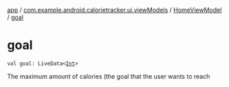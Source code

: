 [app](../../index.md) / [com.example.android.calorietracker.ui.viewModels](../index.md) / [HomeViewModel](index.md) / [goal](./goal.md)

# goal

`val goal: LiveData<`[`Int`](https://kotlinlang.org/api/latest/jvm/stdlib/kotlin/-int/index.html)`>`

The maximum amount of calories (the goal that the user wants to reach

